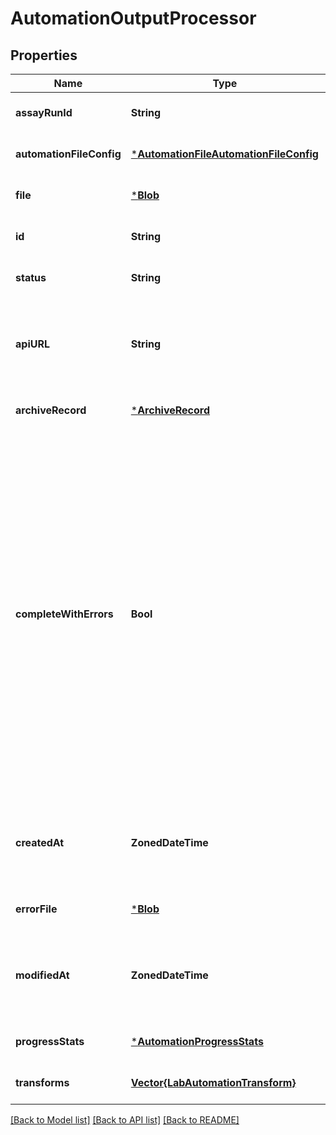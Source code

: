 # AutomationOutputProcessor


## Properties
Name | Type | Description | Notes
------------ | ------------- | ------------- | -------------
**assayRunId** | **String** |  | [optional] [default to nothing]
**automationFileConfig** | [***AutomationFileAutomationFileConfig**](AutomationFileAutomationFileConfig.md) |  | [optional] [default to nothing]
**file** | [***Blob**](Blob.md) |  | [optional] [default to nothing]
**id** | **String** |  | [optional] [default to nothing]
**status** | **String** |  | [optional] [default to nothing]
**apiURL** | **String** | The canonical url of the Automation Output Processor in the API. | [optional] [readonly] [default to nothing]
**archiveRecord** | [***ArchiveRecord**](ArchiveRecord.md) |  | [optional] [default to nothing]
**completeWithErrors** | **Bool** | Specifies whether file processing should complete with errors. False means any error in output file processing will result in no actions being committed. True means that if row-level errors occur, then failing rows and their errors will be saved to errorFile, and actions from successful rows will be committed. | [optional] [default to nothing]
**createdAt** | **ZonedDateTime** | DateTime the Automation Output Processor was created | [optional] [default to nothing]
**errorFile** | [***Blob**](Blob.md) |  | [optional] [default to nothing]
**modifiedAt** | **ZonedDateTime** | DateTime the Automation Output Processor was last modified | [optional] [default to nothing]
**progressStats** | [***AutomationProgressStats**](AutomationProgressStats.md) |  | [optional] [default to nothing]
**transforms** | [**Vector{LabAutomationTransform}**](LabAutomationTransform.md) |  | [optional] [default to nothing]


[[Back to Model list]](../README.md#models) [[Back to API list]](../README.md#api-endpoints) [[Back to README]](../README.md)


